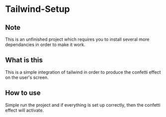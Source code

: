 # Tailwind-Setup
## Note
This is an unfinished project which requires you to install several more dependancies in order to make it work. 
## What is this
This is a simple integration of tailwind in order to produce the confetti effect on the user's screen.
## How to use
Simple run the project and if everything is set up correctly, then the confetti effect will activate. 